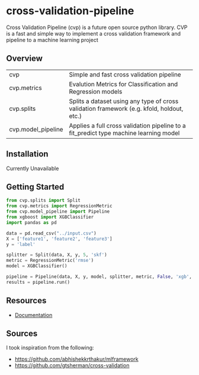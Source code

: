 # cross-validation-pipeline

Cross Validation Pipeline (cvp) is a future open source python library. CVP is a fast and simple way to implement a cross validation framework and pipeline to a machine learning project

## Overview
<table>
  <tr>
    <td>cvp</td>
    <td>Simple and fast cross validation pipeline</td>
  </tr>
  <tr>
    <td>cvp.metrics</td>
    <td>Evalution Metrics for Classification and Regression models</td>
  </tr>
  <tr>
    <td>cvp.splits</td>
    <td>Splits a dataset using any type of cross validation framework (e.g. kfold, holdout, etc.)</td>
  </tr>
  <tr>
    <td>cvp.model_pipeline</td>
    <td>Applies a full cross validation pipeline to a fit_predict type machine learning model</td>
  </tr>
</table>

## Installation

Currently Unavailable

## Getting Started

```python
from cvp.splits import Split
from cvp.metrics import RegressionMetric
from cvp.model_pipeline import Pipeline
from xgboost import XGBClassifier
import pandas as pd

data = pd.read_csv("../input.csv")
X = ['feature1', 'feature2', 'feature3']
y = 'label'

splitter = Split(data, X, y, 5, 'skf')
metric = RegressionMetric('rmse')
model = XGBClassifier()

pipeline = Pipeline(data, X, y, model, splitter, metric, False, 'xgb', '/saved_models')
results = pipeline.run()
```

## Resources
- [Documentation](https://github.com/RaviShah1/cross-validation-pipeline/blob/main/README.md)

## Sources

I took inspiration from the following:
- https://github.com/abhishekkrthakur/mlframework
- https://github.com/gtsherman/cross-validation

